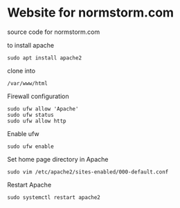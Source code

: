 # Website for normstorm.com
source code for normstorm.com

to install apache

```
sudo apt install apache2
```

clone into 

```
/var/www/html
```

Firewall configuration
```
sudo ufw allow 'Apache'
sudo ufw status
sudo ufw allow http
```

Enable ufw
```
sudo ufw enable
```

Set home page directory in Apache
```
sudo vim /etc/apache2/sites-enabled/000-default.conf
```

Restart Apache
```
sudo systemctl restart apache2
```

